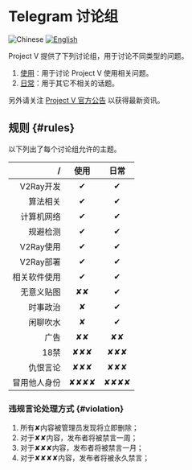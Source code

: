 # Telegram 讨论组

![Chinese](../resources/chinesec.svg) [![English](../resources/english.svg)](https://www.v2ray.com/en/welcome/tg.html)

Project V 提供了下列讨论组，用于讨论不同类型的问题。

1. [使用](https://telegram.me/projectv2ray)：用于讨论 Project V 使用相关问题。
1. [日常](https://t.me/joinchat/DNcazUIYaH80uVfeS716jg)：用于其它不相关的话题。

另外请关注 [Project V 官方公告](https://t.me/v2msg) 以获得最新资讯。

## 规则 {#rules}

以下列出了每个讨论组允许的主题。

  / | 使用 | 日常
-------:|:----:|:----:
V2Ray开发|&#10004;|&#10004;
算法相关 |&#10004;|&#10004;
计算机网络|&#10004;|&#10004;
规避检测|&#10004;|&#10004;
V2Ray使用|&#10004;|&#10004;
V2Ray部署|&#10004;|&#10004;
相关软件使用|&#10004;|&#10004;
无意义贴图|&#10008;&#10008;|&#10004;
时事政治|&#10008;|&#10004;
闲聊吹水|&#10008;|&#10004;
广告|&#10008;&#10008;|&#10008;&#10008;
18禁|&#10008;&#10008;&#10008;|&#10008;&#10008;&#10008;
仇恨言论|&#10008;&#10008;&#10008;|&#10008;&#10008;&#10008;
冒用他人身份|&#10008;&#10008;&#10008;&#10008;|&#10008;&#10008;&#10008;&#10008;

### 违规言论处理方式 {#violation}

1. 所有&#10008;内容被管理员发现将立即删除；
1. 对于&#10008;&#10008;内容，发布者将被禁言一周；
1. 对于&#10008;&#10008;&#10008;内容，发布者将被禁言一月；
1. 对于&#10008;&#10008;&#10008;&#10008;内容，发布者将被永久禁言；
